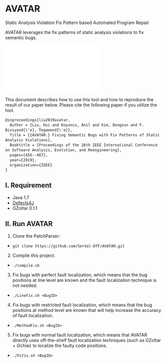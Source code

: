 # AVATAR
Static Analysis Violation Fix Pattern based Automated Program Repair

AVATAR leverages the fix patterns of static analysis violations to fix semantic bugs.

![The overview bug fixing process with AVATAR.\label{step}](./figure/overview.pdf)


This document describes how to use this tool and how to reproduce the result of our paper below. Please cite the following paper if you utilize the tool.

```
@inproceedings{liu2019avatar,
  Author = {Liu, Kui and Koyuncu, Anil and Kim, Dongsun and F. Bissyand{\'e}, Tegawend{\'e}},
  Title = {{AVATAR:} Fixing Semantic Bugs with Fix Patterns of Static Analysis Violations},
  Booktitle = {Proceedings of the 26th IEEE International Conference on Software Analysis, Evolution, and Reengineering},
  pages={456--467},
  year={2019},
  organization={IEEE}
}
```

I. Requirement
--------------
 - Java 1.7
 - [Defects4J](https://github.com/rjust/defects4j)
 - GZoltar 0.1.1
 
 
 II. Run AVATAR
 --------------
 1. Clone the PatchParser:
  - `git clone https://github.com/SerVal-DTF/AVATAR.git`
  
2. Compile this project.
  - `./compile.sh`
  
3. Fix bugs with perfect fault localization, which means that the bug positions at line level are known and the fault localization technique is not needed. 
  - `./LineFix.sh <BugID>`

4. Fix bugs with restricted fault localization, which means that the bug positions at method level are known that will help increase the accuracy of fault localization.
  - `./MethodFix.sh <BugID>`
  
5. Fix bugs with normal fault localization, which means that AVATAR directly uses off-the-shelf fault localization techniques (such as GZoltar + Ochiai) to localize the faulty code positions.
  - `./FLFix.sh <BugID>`